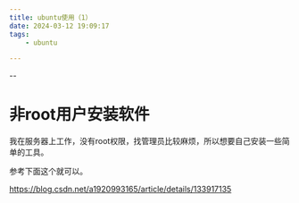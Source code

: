 ```yaml
---
title: ubuntu使用（1）
date: 2024-03-12 19:09:17
tags:
	- ubuntu

---
```


--

# 非root用户安装软件

我在服务器上工作，没有root权限，找管理员比较麻烦，所以想要自己安装一些简单的工具。

参考下面这个就可以。

https://blog.csdn.net/a1920993165/article/details/133917135